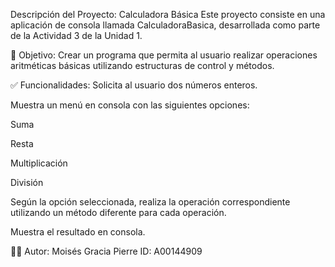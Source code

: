 Descripción del Proyecto: Calculadora Básica
Este proyecto consiste en una aplicación de consola llamada CalculadoraBasica, desarrollada como parte de la Actividad 3 de la Unidad 1.

🎯 Objetivo:
Crear un programa que permita al usuario realizar operaciones aritméticas básicas utilizando estructuras de control y métodos.

✅ Funcionalidades:
Solicita al usuario dos números enteros.

Muestra un menú en consola con las siguientes opciones:

Suma

Resta

Multiplicación

División

Según la opción seleccionada, realiza la operación correspondiente utilizando un método diferente para cada operación.

Muestra el resultado en consola.

👨‍💻 Autor:
Moisés Gracia Pierre
ID: A00144909

